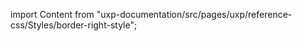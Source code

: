 
import Content from "uxp-documentation/src/pages/uxp/reference-css/Styles/border-right-style";

<Content query="product=photoshop"/>

